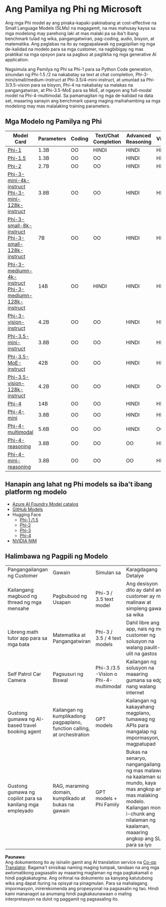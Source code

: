<!--
CO_OP_TRANSLATOR_METADATA:
{
  "original_hash": "8ef41b679d85adc42be3e0cbee97f7f1",
  "translation_date": "2025-07-18T21:32:29+00:00",
  "source_file": "md/01.Introduction/01/01.PhiFamily.md",
  "language_code": "tl"
}
-->
# Ang Pamilya ng Phi ng Microsoft

Ang mga Phi model ay ang pinaka-kapaki-pakinabang at cost-effective na Small Language Models (SLMs) na magagamit, na mas mahusay kaysa sa mga modelong may parehong laki at mas malaki pa sa iba't ibang benchmark tulad ng wika, pangangatwiran, pag-coding, audio, bisyon, at matematika. Ang paglabas na ito ay nagpapalawak ng pagpipilian ng mga de-kalidad na modelo para sa mga customer, na nagbibigay ng mas praktikal na mga opsyon para sa pagbuo at paglikha ng mga generative AI application.

Nagsimula ang Pamilya ng Phi sa Phi-1 para sa Python Code generation, sinundan ng Phi-1.5 /2 na nakabatay sa text at chat completion, Phi-3-mini/small/medium-instruct at Phi-3.5/4-mini-instruct, at umunlad sa Phi-3/3.5-vision para sa bisyon, Phi-4 na nakabatay sa malakas na pangangatwiran, at Phi-3.5-MoE para sa MoE, at ngayon ang full-modal model na Phi-4-multimodal. Sa pamamagitan ng mga de-kalidad na data set, maaaring sanayin ang benchmark upang maging maihahambing sa mga modelong may mas malalaking training parameters.

## Mga Modelo ng Pamilya ng Phi

<div style="font-size:8px">

| Model Card |Parameters|Coding|Text/Chat Completion|Advanced Reasoning| Vision | Audio | MoE
| - | -  | - | - |- |- |- |- |
|[Phi-1](https://huggingface.co/microsoft/phi-1)|1.3B| OO| HINDI | HINDI |HINDI |HINDI |HINDI |
|[Phi-1.5](https://huggingface.co/microsoft/phi-1_5)|1.3B| OO|OO| HINDI |HINDI |HINDI |HINDI |
|[Phi-2](https://huggingface.co/microsoft/phi-1_5)|2.7B| OO|OO| HINDI |HINDI |HINDI |HINDI |
|[Phi-3-mini-4k-instruct](https://huggingface.co/microsoft/Phi-3-mini-4k-instruct)<br/>[Phi-3-mini-128k-instruct](https://huggingface.co/microsoft/Phi-3-mini-128k-instruct)|3.8B| OO|OO| HINDI |HINDI |HINDI |HINDI |
|[Phi-3-small-8k-instruct](https://huggingface.co/microsoft/Phi-3-small-8k-instruct)<br/>[Phi-3-small-128k-instruct](https://huggingface.co/microsoft/Phi-3-small-128k-instruct)<br/>|7B| OO|OO| HINDI |HINDI |HINDI |HINDI |
|[Phi-3-mediumn-4k-instruct](https://huggingface.co/microsoft/Phi-3-medium-4k-instruct)<br>[Phi-3-mediumn-128k-instruct](https://huggingface.co/microsoft/Phi-3-medium-128k-instruct)|14B|OO|HINDI| HINDI |HINDI |HINDI |HINDI |
|[Phi-3-vision-instruct](https://huggingface.co/microsoft/Phi-3-vision-128k-instruct)|4.2B|OO|OO|HINDI |HINDI |HINDI |HINDI |
|[Phi-3.5-mini-instruct](https://huggingface.co/microsoft/Phi-3.5-mini-instruct)|3.8B|OO|OO| HINDI |HINDI |HINDI |HINDI |
|[Phi-3.5-MoE-instruct](https://huggingface.co/microsoft/Phi-3.5-MoE-instruct)|42B|OO|OO| HINDI |HINDI |HINDI |OO |
|[Phi-3.5-vision-128k-instruct](https://huggingface.co/microsoft/Phi-3.5-vision-instruct)|4.2B|OO|OO| HINDI |OO |HINDI |HINDI |
|[Phi-4](https://huggingface.co/microsoft/phi-4)|14B|OO|OO| HINDI |HINDI |HINDI |HINDI |
|[Phi-4-mini](https://huggingface.co/microsoft/Phi-4-mini-instruct)|3.8B|OO|OO| HINDI |HINDI |HINDI |HINDI |
|[Phi-4-multimodal](https://huggingface.co/microsoft/Phi-4-multimodal-instruct)|5.6B|OO|OO| HINDI |OO |OO |HINDI |
|[Phi-4-reasoning](https://huggingface.co/microsoft/Phi-4-reasoning)|3.8B|OO|OO| OO |HINDI |HINDI |HINDI |
|[Phi-4-mini-reasoning](https://huggingface.co/microsoft/Phi-4-mini-reasoning)|3.8B|OO|OO| OO |HINDI |HINDI |HINDI |

</div>

## **Hanapin ang lahat ng Phi models sa iba't ibang platform ng modelo**

- [Azure AI Foundry Model catalog](https://ai.azure.com/explore/models?selectedCollection=phi)
- [GitHub Models](https://github.com/marketplace?query=Phi&type=models)
- Hugging Face
  - [Phi-1 /1.5](https://huggingface.co/collections/microsoft/phi-1-6626e29134744e94e222d572)
  - [Phi-2](https://huggingface.co/microsoft/phi-2)
  - [Phi-3](https://huggingface.co/collections/microsoft/phi-3-6626e15e9585a200d2d761e3)
  - [Phi-4](https://huggingface.co/collections/microsoft/phi-4-677e9380e514feb5577a40e4) 
- [NVIDIA NIM](https://build.nvidia.com/search?q=Phi)

## Halimbawa ng Pagpili ng Modelo

| | | | |
|-|-|-|-|
|Pangangailangan ng Customer|Gawain|Simulan sa|Karagdagang Detalye|
|Kailangang magbuod ng thread ng mga mensahe|Pagbubuod ng Usapan|Phi-3 / 3.5 text model|Ang desisyon dito ay dahil ang customer ay may malinaw at simpleng gawain sa wika|
|Libreng math tutor app para sa mga bata|Matematika at Pangangatwiran|Phi-3 / 3.5 / 4 text models|Dahil libre ang app, nais ng mga customer ng solusyon na walang paulit-ulit na gastos|
|Self Patrol Car Camera|Pagsusuri ng Biswal|Phi-3 /3.5 -Vision o Phi-4-multimodal|Kailangan ng solusyon na maaaring gumana sa edge nang walang internet|
|Gustong gumawa ng AI-based travel booking agent|Kailangan ng kumplikadong pagpaplano, function calling, at orchestration|GPT models|Kailangan ng kakayahang magplano, tumawag ng APIs para mangalap ng impormasyon, at magpatupad|
|Gustong gumawa ng copilot para sa kanilang mga empleyado|RAG, maraming domain, kumplikado at bukas na gawain|GPT models + Phi Family |Bukas na senaryo, nangangailangan ng mas malawak na kaalaman sa mundo, kaya mas angkop ang mas malaking modelo. Kailangan mong i-chunk ang nilalaman ng kaalaman, maaaring angkop ang SLM para sa iyo|

**Paunawa**:  
Ang dokumentong ito ay isinalin gamit ang AI translation service na [Co-op Translator](https://github.com/Azure/co-op-translator). Bagama't sinisikap naming maging tumpak, tandaan na ang mga awtomatikong pagsasalin ay maaaring maglaman ng mga pagkakamali o hindi pagkakatugma. Ang orihinal na dokumento sa kanyang katutubong wika ang dapat ituring na opisyal na pinagmulan. Para sa mahalagang impormasyon, inirerekomenda ang propesyonal na pagsasalin ng tao. Hindi kami mananagot sa anumang hindi pagkakaunawaan o maling interpretasyon na dulot ng paggamit ng pagsasaling ito.
